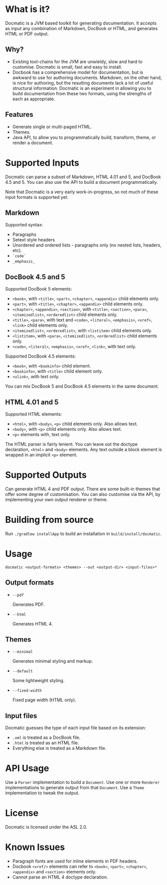 
What is it?
===========
Docmatic is a JVM based toolkit for generating documentation. It accepts as input any combination of Markdown,
DocBook or HTML, and generates HTML or PDF output.

Why?
----
* Existing tool-chains for the JVM are unwieldy, slow and hard to customise. Docmatic is small, fast and easy to install.
* Docbook has a comprehensive model for documentation, but is awkward to use for authoring documents. Markdown, on the
other hand, is nice for authoring, but the resulting documents lack a lot of useful structural information. Docmatic
is an experiment in allowing you to build documentation from these two formats, using the strengths of each as
appropriate.

Features
--------
* Generate single or multi-paged HTML.
* Themes.
* Java API, to allow you to programmatically build, transform, theme, or render a document.

Supported Inputs
================
Docmatic can parse a subset of Markdown, HTML 4.01 and 5, and DocBook 4.5 and 5. You can also use the API to build a
document programmatically.

Note that Docmatic is a very early work-in-progress, so not much of these input formats is supported yet.

Markdown
--------
Supported syntax:

* Paragraphs
* Setext style headers
* Unordered and ordered lists - paragraphs only (no nested lists, headers, etc).
* `` `code` ``
* `_emphasis_`

DocBook 4.5 and 5
-----------------
Supported DocBook 5 elements:

* `<book>`, with `<title>`, `<part>`, `<chapter>`, `<appendix>` child elements only.
* `<part>`, with `<title>`, `<chapter>`, `<appendix>` child elements only.
* `<chapter>`, `<appendix>`, `<section>`, with `<title>`, `<section>`, `<para>`, `<itemizedlist>`, `<orderedlist>` child elements only.
* `<title>`, `<para>`, with text and `<code>`, `<literal>`, `<emphasis>`, `<xref>`, `<link>` child elements only.
* `<itemizedlist>`, `<orderedlist>`, with `<listitem>` child elements only.
* `<listitem>`, with `<para>`, `<itemizedlist>`, `<orderedlist>` child elements only.
* `<code>`, `<literal>`, `<emphasis>`, `<xref>`, `<link>`, with text only.

Supported DocBook 4.5 elements:

* `<book>`, with `<bookinfo>` child element.
* `<bookinfo>`, with `<title>` child element only.
* `<ulink>`, with text only.

You can mix DocBook 5 and DocBook 4.5 elements in the same document.

HTML 4.01 and 5
---------------
Supported HTML elements:

* `<html>`, with `<body>`, `<p>` child elements only. Also allows text.
* `<body>`, with `<p>` child elements only. Also allows text.
* `<p>` elements with, text only.

The HTML parser is fairly lenient. You can leave out the doctype declaration, `<html>` and `<body>` elements. Any text
outside a block element is wrapped in an implicit `<p>` element.

Supported Outputs
=================
Can generate HTML 4 and PDF output. There are some built-in themes that offer some degree of customisation.
You can also customise via the API, by implementing your own output renderer or theme.

Building from source
====================

Run `./gradlew installApp` to build an installation in `build/install/docmatic`.

Usage
=====
`docmatic <output-formats> <themes> --out <output-dir> <input-files>*`

Output formats
--------------
* `--pdf`

    Generates PDF.

* `--html`

    Generates HTML 4.

Themes
------

* `--minimal`

    Generates minimal styling and markup.

* `--default`

    Some lightweight styling.

* `--fixed-width`

    Fixed page width (HTML only).

Input files
-----------
Docmatic guesses the type of each input file based on its extension:

* `.xml` is treated as a DocBook file.
* `.html` is treated as an HTML file.
* Everything else is treated as a Markdown file.

API Usage
=========
Use a `Parser` implementation to build a `Document`. Use one or more `Renderer` implementations to generate output
from that `Document`. Use a `Theme` implementation to tweak the output.

License
=======
Docmatic is licensed under the ASL 2.0.

Known Issues
============

* Paragraph fonts are used for inline elements in PDF headers.
* Docbook `<xref/>` elements can refer to `<book>`, `<part>`, `<chapter>`, `<appendix>` and `<section>` elements only.
* Cannot parse an HTML 4 doctype declaration.
